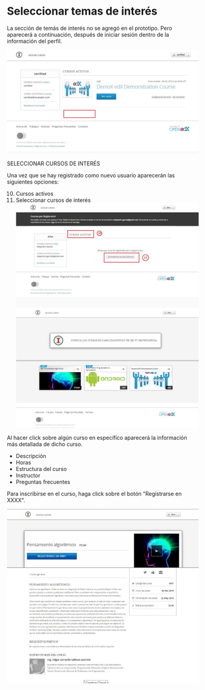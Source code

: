 # Seleccionar temas de interés


La sección de temás de interés no se agregó en el prototipo. Pero aparecerá a continuación, después de iniciar sesión dentro de la información del perfil. 

![home](../images/5-1-1.JPG)


SELECCIONAR CURSOS DE INTERÉS

Una vez que se hay registrado como nuevo usuario aparecerán las siguientes  opciones:

10. Cursos activos
11. Seleccionar cursos de interés
![home](../images/2-4.JPG)
![home](../images/2-5.JPG)

Al hacer click sobre algún curso en específico aparecerá la información más detallada de dicho curso. 

* Descripción
* Horas
* Estructura del curso
* Instructor
* Preguntas frecuentes

Para inscribirse en el curso, haga click sobre el botón "Registrarse en XXXX".

![home](../images/2-6.JPG)